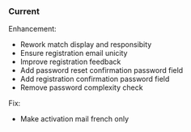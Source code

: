 ### Current

Enhancement:
  - Rework match display and responsibity
  - Ensure registration email unicity
  - Improve registration feedback
  - Add password reset confirmation password field
  - Add registration confirmation password field
  - Remove password complexity check

Fix:
  - Make activation mail french only
